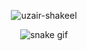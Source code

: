 <p align="center">
    <img src="https://github-readme-streak-stats.herokuapp.com/?user=uzair-shakeel&" alt="uzair-shakeel" />
</p>
<p align="center">
    <img src="https://github.com/uzair-shakeel/uzair-shakeel/blob/output/github-contribution-grid-snake.gif" alt="snake gif" />
</p>
